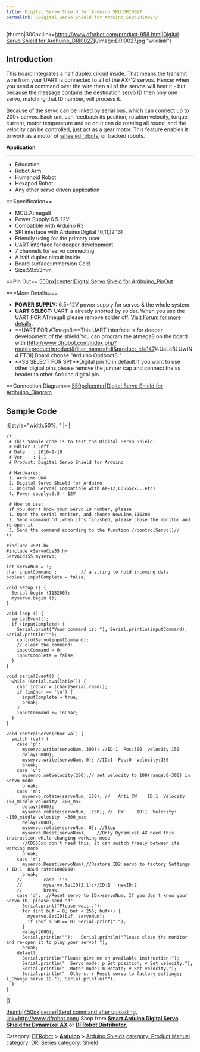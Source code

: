 ```yaml
---
title: Digital Servo Shield for Arduino SKU:DRI0027
permalink: /Digital_Servo_Shield_for_Arduino_SKU:DRI0027/
---
```


[thumb|300px|link=<https://www.dfrobot.com/product-958.html>|[Digital Servo Shield for Ardhuino_DRI0027](https://www.dfrobot.com/product-958.html)](/image:DRI0027.jpg "wikilink")

Introduction
------------

This board Integrates a half duplex circuit inside. That means the transmit wire from your UART is connected to all of the AX-12 servos. Hence: when you send a command over the wire then all of the servos will hear it - but because the message contains the destination servo ID then only one servo, matching that ID number, will process it.

Because of the servo can be linked by serial bus, which can connect up to 200+ servos. Each unit can feedback its position, rotation velocity, torque, current, motor temperature and so on.It can do rotating all round, and the velocity can be controlled, just act as a gear motor. This feature enables it to work as a motor of [wheeled robots](https://www.dfrobot.com/category-111.html), or tracked robots.

**Application**

* * * * *

-   Education
-   Robot Arm
-   Humanoid Robot
-   Hexapod Robot
-   Any other servo driven application

==Specification==

-   MCU:Atmega8
-   Power Supply:6.5-12V
-   Compatible with Arduino R3
-   SPI interface with Arduino(Digital 10,11,12,13)
-   Friendly using for the primary user
-   UART interface for deeper development
-   7 channels for servo connecting
-   A half duplex circuit inside
-   Board surface:Immersion Gold
-   Size:59x53mm

==Pin Out== [550px|center|Digital Servo Shield for Ardhuino_PinOut](/image:DRI0027_Pinout_update2.png "wikilink")

===More Details===

-   **POWER SUPPLY:** 6.5\~12V power supply for servos & the whole system.
-   **UART SELECT:** UART is already shorted by solder. When you use the UART FOR ATmega8 please remove solder off. [Visit Forum for more details](http://www.dfrobot.com/forum/viewtopic.php?f=8&t=1781&p=8424#p8445).
-   **UART FOR ATmega8:**This UART interface is for deeper development of the shield.You can program the atmega8 on the board with [<http://www.dfrobot.com/index.php?route=product/product&filter_name=ftdi&product_id=147>\#.UaLcBLUwfN4 FTDI].Board choose "Arduino Optiboot8 "
-   **SS SELECT FOR SPI:**Digital pin 10 in default.If you want to use other digital pins,please remove the jumper cap and connect the ss header to other Arduino digital pin.

==Connection Diagram== [550px|center|Digital Servo Shield for Ardhuino_Diagram](/image:DRI0027_Diagram.png "wikilink")

Sample Code
-----------

:{|style="width:50%; " |- |

~~~~ {.cpp}
/*
 # This Sample code is to test the Digital Servo Shield.
 # Editor : Leff
 # Date   : 2016-1-19
 # Ver    : 1.1
 # Product: Digital Servo Shield for Arduino

 # Hardwares:
 1. Arduino UNO
 2. Digital Servo Shield for Arduino
 3. Digital Servos( Compatible with AX-12,CDS55xx...etc)
 4. Power supply:6.5 - 12V

 # How to use:
 If you don't know your Servo ID number, please
 1. Open the serial monitor, and choose NewLine,115200
 2. Send command:'d',when it's finished, please close the monitor and re-open it
 3. Send the command according to the function //controlServo()//
*/

#include <SPI.h>
#include <ServoCds55.h>
ServoCds55 myservo;

int servoNum = 1;
char inputCommand ;         // a string to hold incoming data
boolean inputComplete = false;

void setup () {
  Serial.begin (115200);
  myservo.begin ();
}

void loop () {
  serialEvent();
  if (inputComplete) {
    Serial.print("Your command is: "); Serial.println(inputCommand); Serial.println("");
    controlServo(inputCommand);
    // clear the command:
    inputCommand = 0;
    inputComplete = false;
  }
}

void serialEvent() {
  while (Serial.available()) {
    char inChar = (char)Serial.read();
    if (inChar == '\n') {
      inputComplete = true;
      break;
    }
    inputCommand += inChar;
  }
}

void controlServo(char val) {
  switch (val) {
    case 'p':
      myservo.write(servoNum, 300); //ID:1  Pos:300  velocity:150
      delay(3000);
      myservo.write(servoNum, 0); //ID:1  Pos:0  velocity:150
      break;
    case 'v':
      myservo.setVelocity(200);// set velocity to 100(range:0-300) in Servo mode
      break;
    case 'm':
      myservo.rotate(servoNum, 150); //   Anti CW    ID:1  Velocity: 150_middle velocity  300_max
      delay(2000);
      myservo.rotate(servoNum, -150); //  CW     ID:1  Velocity: -150_middle velocity  -300_max
      delay(2000);
      myservo.rotate(servoNum, 0); //Stop
      myservo.Reset(servoNum);    //Only Dynamixel AX need this instruction while changing working mode
      //CDS55xx don't need this, it can switch freely between its working mode
      break;
    case 'r':
      myservo.Reset(servoNum);//Restore ID2 servo to factory Settings ( ID:1  Baud rate:1000000)
      break;
    //        case 'i':
    //        myservo.SetID(2,1);//ID:1   newID:2
    //        break;
    case 'd':  //Reset servo to ID>>servoNum. If you don't know your Servo ID, please send "d".
      Serial.print("Please wait..");
      for (int buf = 0; buf < 255; buf++) {
        myservo.SetID(buf, servoNum);
        if (buf % 50 == 0) Serial.print(".");
      }
      delay(2000);
      Serial.println("");   Serial.println("Please close the monitor and re-open it to play your servo! ");
      break;
    default:
      Serial.println("Please give me an available instruction:");
      Serial.println("  Servo mode: p_Set position; v_Set velocity.");
      Serial.println("  Motor mode: m_Rotate; v_Set velocity.");
      Serial.println("  Others: r_Reset servo to factory settings; i_Change servo ID."); Serial.println("");
  }
}
~~~~

|}

[thumb|450px|center|Send command after uploading.](/image:DRI0027_Serial_monitor_command.png "wikilink")
 [link=<http://www.dfrobot.com/>](/image:DFshopping_car1.png "wikilink") Shop from [**Smart Arduino Digital Servo Shield for Dynamixel AX**](https://www.dfrobot.com/product-958.html) or [**DFRobot Distributor**.](http://www.dfrobot.com/index.php?route=information/distributorslogo)

Category: [DFRobot](https://www.dfrobot.com/) \> [**Arduino**](https://www.dfrobot.com/category-35.html) \> [Arduino Shields](https://www.dfrobot.com/category-124.html) [category: Product Manual](/category:_Product_Manual "wikilink") [category: DRI Series](/category:_DRI_Series "wikilink") [category: Shield](/category:_Shield "wikilink")